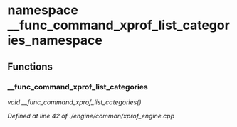 # namespace __func_command_xprof_list_categories_namespace



## Functions

### __func_command_xprof_list_categories

*void __func_command_xprof_list_categories()*

*Defined at line 42 of ./engine/common/xprof_engine.cpp*



